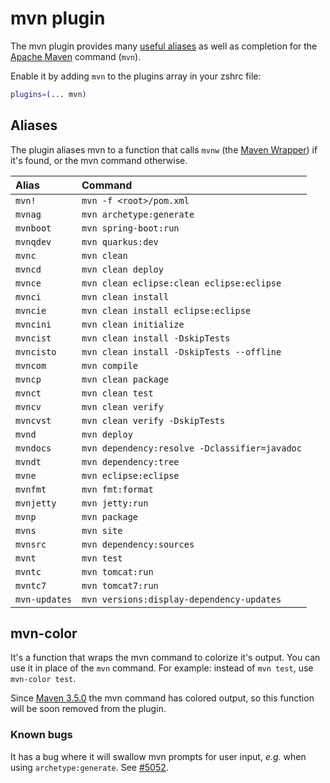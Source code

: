 # mvn plugin

The mvn plugin provides many [useful aliases](#aliases) as well as completion for
the [Apache Maven](https://maven.apache.org/) command (`mvn`).

Enable it by adding `mvn` to the plugins array in your zshrc file:

```zsh
plugins=(... mvn)
```

## Aliases

The plugin aliases mvn to a function that calls `mvnw` (the [Maven Wrapper](https://github.com/takari/maven-wrapper))
if it's found, or the mvn command otherwise.

| Alias                | Command                                         |
|:---------------------|:------------------------------------------------|
| `mvn!`               | `mvn -f <root>/pom.xml`                         |
| `mvnag`              | `mvn archetype:generate`                        |
| `mvnboot`            | `mvn spring-boot:run`                           |
| `mvnqdev`            | `mvn quarkus:dev`                               |
| `mvnc`               | `mvn clean`                                     |
| `mvncd`              | `mvn clean deploy`                              |
| `mvnce`              | `mvn clean eclipse:clean eclipse:eclipse`       |
| `mvnci`              | `mvn clean install`                             |
| `mvncie`             | `mvn clean install eclipse:eclipse`             |
| `mvncini`            | `mvn clean initialize`                          |
| `mvncist`            | `mvn clean install -DskipTests`                 |
| `mvncisto`           | `mvn clean install -DskipTests --offline`       |
| `mvncom`             | `mvn compile`                                   |
| `mvncp`              | `mvn clean package`                             |
| `mvnct`              | `mvn clean test`                                |
| `mvncv`              | `mvn clean verify`                              |
| `mvncvst`            | `mvn clean verify -DskipTests`                  |
| `mvnd`               | `mvn deploy`                                    |
| `mvndocs`            | `mvn dependency:resolve -Dclassifier=javadoc`   |
| `mvndt`              | `mvn dependency:tree`                           |
| `mvne`               | `mvn eclipse:eclipse`                           |
| `mvnfmt`             | `mvn fmt:format`                                |
| `mvnjetty`           | `mvn jetty:run`                                 |
| `mvnp`               | `mvn package`                                   |
| `mvns`               | `mvn site`                                      |
| `mvnsrc`             | `mvn dependency:sources`                        |
| `mvnt`               | `mvn test`                                      |
| `mvntc`              | `mvn tomcat:run`                                |
| `mvntc7`             | `mvn tomcat7:run`                               |
| `mvn-updates`        | `mvn versions:display-dependency-updates`       |

## mvn-color

It's a function that wraps the mvn command to colorize it's output. You can use it in place
of the `mvn` command. For example: instead of `mvn test`, use `mvn-color test`.

Since [Maven 3.5.0](https://maven.apache.org/docs/3.5.0/release-notes.html) the mvn command
has colored output, so this function will be soon removed from the plugin.

### Known bugs

It has a bug where it will swallow mvn prompts for user input, _e.g._ when using
`archetype:generate`. See [#5052](https://github.com/elliotxx/ohmyzsh/issues/5052).
